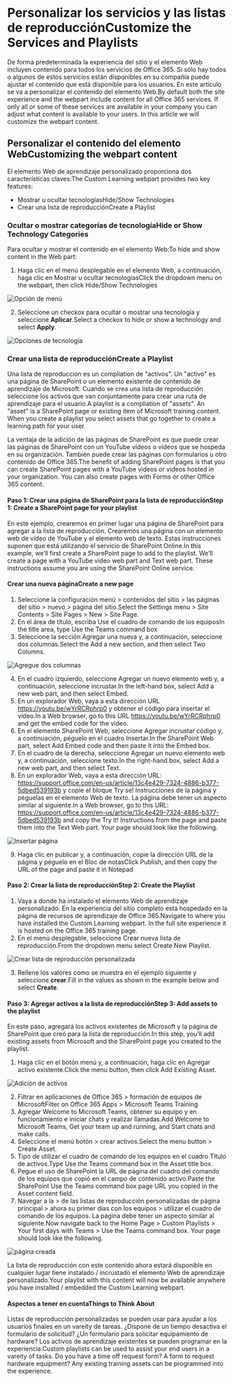 # <a name="customize-the-services-and-playlists"></a><span data-ttu-id="d44ca-101">Personalizar los servicios y las listas de reproducción</span><span class="sxs-lookup"><span data-stu-id="d44ca-101">Customize the Services and Playlists</span></span>

<span data-ttu-id="d44ca-p101">De forma predeterminada la experiencia del sitio y el elemento Web incluyen contenido para todos los servicios de Office 365.  Si sólo hay todos o algunos de estos servicios están disponibles en su compañía puede ajustar el contenido que está disponible para los usuarios.  En este artículo se va a personalizar el contenido del elemento Web.</span><span class="sxs-lookup"><span data-stu-id="d44ca-p101">By default both the site experience and the webpart include content for all Office 365 services.  If only all or some of these services are available in your company you can adjust what content is available to your users.  In this article we will customize the webpart content.</span></span>  

## <a name="customizing-the-webpart-content"></a><span data-ttu-id="d44ca-105">Personalizar el contenido del elemento Web</span><span class="sxs-lookup"><span data-stu-id="d44ca-105">Customizing the webpart content</span></span>

<span data-ttu-id="d44ca-106">El elemento Web de aprendizaje personalizado proporciona dos características claves:</span><span class="sxs-lookup"><span data-stu-id="d44ca-106">The Custom Learning webpart provides two key features:</span></span>
- <span data-ttu-id="d44ca-107">Mostrar u ocultar tecnologías</span><span class="sxs-lookup"><span data-stu-id="d44ca-107">Hide/Show Technologies</span></span>
- <span data-ttu-id="d44ca-108">Crear una lista de reproducción</span><span class="sxs-lookup"><span data-stu-id="d44ca-108">Create a Playlist</span></span>

### <a name="hide-or-show-technology-categories"></a><span data-ttu-id="d44ca-109">Ocultar o mostrar categorías de tecnología</span><span class="sxs-lookup"><span data-stu-id="d44ca-109">Hide or Show Technology Categories</span></span>

<span data-ttu-id="d44ca-110">Para ocultar y mostrar el contenido en el elemento Web:</span><span class="sxs-lookup"><span data-stu-id="d44ca-110">To hide and show content in the Web part:</span></span> 
1.  <span data-ttu-id="d44ca-111">Haga clic en el menú desplegable en el elemento Web, a continuación, haga clic en Mostrar u ocultar tecnologías</span><span class="sxs-lookup"><span data-stu-id="d44ca-111">Click the dropdown menu on the webpart, then click Hide/Show Technologies</span></span>

![Opción de menú](media/clohideshow.png)

2. <span data-ttu-id="d44ca-113">Seleccione un checkox para ocultar o mostrar una tecnología y seleccione **Aplicar**.</span><span class="sxs-lookup"><span data-stu-id="d44ca-113">Select a checkox to hide or show a technology and select **Apply**.</span></span>

![Opciones de tecnología](media/clohideshow1.png)

### <a name="create-a-playlist"></a><span data-ttu-id="d44ca-115">Crear una lista de reproducción</span><span class="sxs-lookup"><span data-stu-id="d44ca-115">Create a Playlist</span></span>

<span data-ttu-id="d44ca-p102">Una lista de reproducción es un compliation de "activos". Un "activo" es una página de SharePoint o un elemento existente de contenido de aprendizaje de Microsoft. Cuando se crea una lista de reproducción seleccione los activos que van conjuntamente para crear una ruta de aprendizaje para el usuario.</span><span class="sxs-lookup"><span data-stu-id="d44ca-p102">A playlist is a compliation of "assets". An "asset" is a SharePoint page or existing item of Microsoft training content. When you create a playlist you select assets that go together to create a learning path for your user.</span></span>  

<span data-ttu-id="d44ca-p103">La ventaja de la adición de las páginas de SharePoint es que puede crear las páginas de SharePoint con un YouTube vídeos o vídeos que se hospeda en su organización. También puede crear las páginas con formularios u otro contenido de Office 365.</span><span class="sxs-lookup"><span data-stu-id="d44ca-p103">The benefit of adding SharePoint pages is that you can create SharePoint pages with a YouTube videos or videos hosted in your organization. You can also create pages with Forms or other Office 365 content.</span></span>  

#### <a name="step-1-create-a-sharepoint-page-for-your-playlist"></a><span data-ttu-id="d44ca-121">Paso 1: Crear una página de SharePoint para la lista de reproducción</span><span class="sxs-lookup"><span data-stu-id="d44ca-121">Step 1: Create a SharePoint page for your playlist</span></span>
<span data-ttu-id="d44ca-p104">En este ejemplo, crearemos en primer lugar una página de SharePoint para agregar a la lista de reproducción. Crearemos una página con un elemento web de vídeo de YouTube y el elemento web de texto.  Estas instrucciones suponen que está utilizando el servicio de SharePoint Online.</span><span class="sxs-lookup"><span data-stu-id="d44ca-p104">In this example, we’ll first create a SharePoint page to add to the playlist. We’ll create a page with a YouTube video web part and Text web part.  These instructions assume you are using the SharePoint Online service.</span></span> 

#### <a name="create-a-new-page"></a><span data-ttu-id="d44ca-125">Crear una nueva página</span><span class="sxs-lookup"><span data-stu-id="d44ca-125">Create a new page</span></span>
1.  <span data-ttu-id="d44ca-126">Seleccione la configuración menú > contenidos del sitio > las páginas del sitio > nuevo > página del sitio.</span><span class="sxs-lookup"><span data-stu-id="d44ca-126">Select the Settings menu > Site Contents > Site Pages > New > Site Page.</span></span>
2.  <span data-ttu-id="d44ca-127">En el área de título, escriba Use el cuadro de comando de los equipos</span><span class="sxs-lookup"><span data-stu-id="d44ca-127">In the title area, type Use the Teams command box</span></span>
3.  <span data-ttu-id="d44ca-128">Seleccione la sección Agregar una nueva y, a continuación, seleccione dos columnas.</span><span class="sxs-lookup"><span data-stu-id="d44ca-128">Select the Add a new section, and then select Two Columns.</span></span>

![Agregue dos columnas](media/clo365addtwocolumn.png)

4.  <span data-ttu-id="d44ca-130">En el cuadro izquierdo, seleccione Agregar un nuevo elemento web y, a continuación, seleccione incrustar.</span><span class="sxs-lookup"><span data-stu-id="d44ca-130">In the left-hand box, select Add a new web part, and then select Embed.</span></span> 
5.  <span data-ttu-id="d44ca-131">En un explorador Web, vaya a esta dirección URL https://youtu.be/wYrRCRphrp0 y obtener el código para insertar el vídeo.</span><span class="sxs-lookup"><span data-stu-id="d44ca-131">In a Web browser, go to this URL https://youtu.be/wYrRCRphrp0 and get the embed code for the video.</span></span> 
6.  <span data-ttu-id="d44ca-132">En el elemento SharePoint Web, seleccione Agregar incrustar código y, a continuación, péguelo en el cuadro Insertar.</span><span class="sxs-lookup"><span data-stu-id="d44ca-132">In the SharePoint Web part, select Add Embed code and then paste it into the Embed box.</span></span> 
7.  <span data-ttu-id="d44ca-133">En el cuadro de la derecha, seleccione Agregar un nuevo elemento web y, a continuación, seleccione texto.</span><span class="sxs-lookup"><span data-stu-id="d44ca-133">In the right-hand box, select Add a new web part, and then select Text.</span></span> 
8.  <span data-ttu-id="d44ca-p105">En un explorador Web, vaya a esta dirección URL: https://support.office.com/en-us/article/13c4e429-7324-4886-b377-5dbed539193b y copie el bloque Try se! Instrucciones de la página y péguelas en el elemento Web de texto. La página debe tener un aspecto similar al siguiente.</span><span class="sxs-lookup"><span data-stu-id="d44ca-p105">In a Web browser, go to this URL: https://support.office.com/en-us/article/13c4e429-7324-4886-b377-5dbed539193b and copy the Try it! Instructions from the page and paste them into the Text Web part. Your page should look like the following.</span></span> 

![Insertar página](media/clo365teamscommandbox.png)

9.  <span data-ttu-id="d44ca-138">Haga clic en publicar y, a continuación, copie la dirección URL de la página y péguelo en el Bloc de notas</span><span class="sxs-lookup"><span data-stu-id="d44ca-138">Click Publish, and then copy the URL of the page and paste it in Notepad</span></span>

#### <a name="step-2-create-the-playlist"></a><span data-ttu-id="d44ca-139">Paso 2: Crear la lista de reproducción</span><span class="sxs-lookup"><span data-stu-id="d44ca-139">Step 2: Create the Playlist</span></span>
1.  <span data-ttu-id="d44ca-p106">Vaya a donde ha instalado el elemento Web de aprendizaje personalizado. En la experiencia del sitio completo está hospedado en la página de recursos de aprendizaje de Office 365.</span><span class="sxs-lookup"><span data-stu-id="d44ca-p106">Navigate to where you have installed the Custom Learning webpart. In the full site experience it is hosted on the Office 365 training page.</span></span> 
2.  <span data-ttu-id="d44ca-142">En el menú desplegable, seleccione Crear nueva lista de reproducción.</span><span class="sxs-lookup"><span data-stu-id="d44ca-142">From the dropdown menu select Create New Playlist.</span></span> 

![Crear lista de reproducción personalizada](media/clo365createplaylist.png)

3.  <span data-ttu-id="d44ca-144">Rellene los valores como se muestra en el ejemplo siguiente y seleccione **crear**.</span><span class="sxs-lookup"><span data-stu-id="d44ca-144">Fill in the values as shown in the example below and select **Create**.</span></span> 

#### <a name="step-3-add-assets-to-the-playlist"></a><span data-ttu-id="d44ca-145">Paso 3: Agregar activos a la lista de reproducción</span><span class="sxs-lookup"><span data-stu-id="d44ca-145">Step 3: Add assets to the playlist</span></span>
<span data-ttu-id="d44ca-146">En este paso, agregará los activos existentes de Microsoft y la página de SharePoint que creó para la lista de reproducción.</span><span class="sxs-lookup"><span data-stu-id="d44ca-146">In this step, you’ll add existing assets from Microsoft and the SharePoint page you created to the playlist.</span></span> 

1.  <span data-ttu-id="d44ca-147">Haga clic en el botón menú y, a continuación, haga clic en Agregar activo existente.</span><span class="sxs-lookup"><span data-stu-id="d44ca-147">Click the menu button, then click Add Existing Asset.</span></span>

![Adición de activos](media/clo365addasset.png)

2.  <span data-ttu-id="d44ca-149">Filtrar en aplicaciones de Office 365 > formación de equipos de Microsoft</span><span class="sxs-lookup"><span data-stu-id="d44ca-149">Filter on Office 365 Apps > Microsoft Teams Training</span></span>
3.  <span data-ttu-id="d44ca-150">Agregar Welcome to Microsoft Teams, obtener su equipo y en funcionamiento e iniciar chats y realizar llamadas.</span><span class="sxs-lookup"><span data-stu-id="d44ca-150">Add Welcome to Microsoft Teams, Get your team up and running, and Start chats and make calls.</span></span>
4.  <span data-ttu-id="d44ca-151">Seleccione el menú botón > crear activos.</span><span class="sxs-lookup"><span data-stu-id="d44ca-151">Select the menu button > Create Asset.</span></span>
5.  <span data-ttu-id="d44ca-152">Tipo de utilizar el cuadro de comando de los equipos en el cuadro Título de activos.</span><span class="sxs-lookup"><span data-stu-id="d44ca-152">Type Use the Teams command box in the Asset title box.</span></span> 
6.  <span data-ttu-id="d44ca-153">Pegue el uso de SharePoint la URL de página del cuadro del comando de los equipos que copió en el campo de contenido activo.</span><span class="sxs-lookup"><span data-stu-id="d44ca-153">Paste the SharePoint Use the Teams command box page URL you copied in the Asset content field.</span></span> 
7.  <span data-ttu-id="d44ca-p107">Navegar a la > de las listas de reproducción personalizadas de página principal > ahora su primer días con los equipos > utilizar el cuadro de comando de los equipos. La página debe tener un aspecto similar al siguiente.</span><span class="sxs-lookup"><span data-stu-id="d44ca-p107">Now navigate back to the Home Page > Custom Playlists > Your first days with Teams > Use the Teams command box. Your page should look like the following.</span></span> 

![página creada](media/clo365createplaylist2.png)

<span data-ttu-id="d44ca-157">La lista de reproducción con este contenido ahora estará disponible en cualquier lugar tiene instalado / incrustado el elemento Web de aprendizaje personalizado.</span><span class="sxs-lookup"><span data-stu-id="d44ca-157">Your playlist with this content will now be available anywhere you have installed / embedded the Custom Learning webpart.</span></span> 

#### <a name="things-to-think-about"></a><span data-ttu-id="d44ca-158">Aspectos a tener en cuenta</span><span class="sxs-lookup"><span data-stu-id="d44ca-158">Things to Think About</span></span>

<span data-ttu-id="d44ca-p108">Listas de reproducción personalizadas se pueden usar para ayudar a los usuarios finales en un vareity de tareas.  ¿Dispone de un tiempo desactiva el formulario de solicitud?  ¿Un formulario para solicitar equipamiento de hardware?  Los activos de aprendizaje existentes se pueden programar en la experiencia.</span><span class="sxs-lookup"><span data-stu-id="d44ca-p108">Custom playlists can be used to assist your end users in a vareity of tasks.  Do you have a time off request form?  A form to request hardware equipment?  Any existing training assets can be programmed into the experience.</span></span>  
